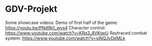 # GDV-Projekt
Some showcase videos:
Demo of first half of the game: https://youtu.be/PNd9b1_wys4 
Character control: https://www.youtube.com/watch?v=KRq3_8VKgpU
Raytraced combat system: https://www.youtube.com/watch?v=siNQJvDeMLk


